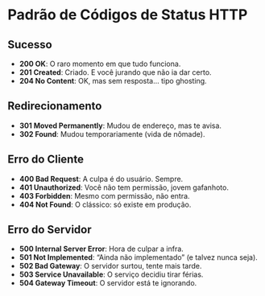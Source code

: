 # Padrão de Códigos de Status HTTP

## Sucesso

- **200 OK**: O raro momento em que tudo funciona.
- **201 Created**: Criado. E você jurando que não ia dar certo.
- **204 No Content**: OK, mas sem resposta... tipo ghosting.

## Redirecionamento

- **301 Moved Permanently**: Mudou de endereço, mas te avisa.
- **302 Found**: Mudou temporariamente (vida de nômade).

## Erro do Cliente

- **400 Bad Request**: A culpa é do usuário. Sempre.
- **401 Unauthorized**: Você não tem permissão, jovem gafanhoto.
- **403 Forbidden**: Mesmo com permissão, não entra.
- **404 Not Found**: O clássico: só existe em produção.

## Erro do Servidor

- **500 Internal Server Error**: Hora de culpar a infra.
- **501 Not Implemented**: “Ainda não implementado” (e talvez nunca seja).
- **502 Bad Gateway**: O servidor surtou, tente mais tarde.
- **503 Service Unavailable**: O serviço decidiu tirar férias.
- **504 Gateway Timeout**: O servidor está te ignorando.

